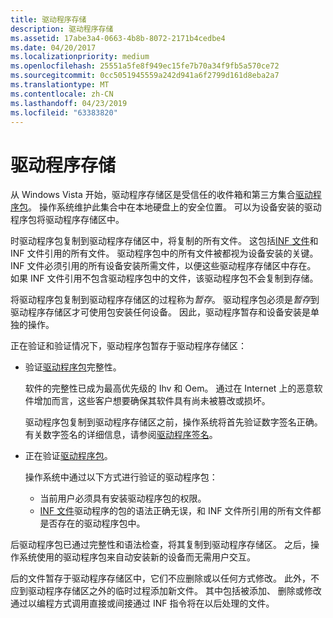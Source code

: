 ```yaml
---
title: 驱动程序存储
description: 驱动程序存储
ms.assetid: 17abe3a4-0663-4b8b-8072-2171b4cedbe4
ms.date: 04/20/2017
ms.localizationpriority: medium
ms.openlocfilehash: 25551a5fe8f949ec15fe7b70a34f9fb5a570ce72
ms.sourcegitcommit: 0cc5051945559a242d941a6f2799d161d8eba2a7
ms.translationtype: MT
ms.contentlocale: zh-CN
ms.lasthandoff: 04/23/2019
ms.locfileid: "63383820"
---
```

# <a name="driver-store"></a>驱动程序存储


从 Windows Vista 开始，驱动程序存储区是受信任的收件箱和第三方集合[驱动程序包](driver-packages.md)。 操作系统维护此集合中在本地硬盘上的安全位置。 可以为设备安装的驱动程序包将驱动程序存储区中。

时驱动程序包复制到驱动程序存储区中，将复制的所有文件。 这包括[INF 文件](overview-of-inf-files.md)和 INF 文件引用的所有文件。 驱动程序包中的所有文件被都视为设备安装的关键。 INF 文件必须引用的所有设备安装所需文件，以便这些驱动程序存储区中存在。 如果 INF 文件引用不包含驱动程序包中的文件，该驱动程序包不会复制到存储。

将驱动程序包复制到驱动程序存储区的过程称为*暂存*。 驱动程序包必须是*暂存*到驱动程序存储区才可使用包安装任何设备。 因此，驱动程序暂存和设备安装是单独的操作。

正在验证和验证情况下，驱动程序包暂存于驱动程序存储区：

-   验证[驱动程序包](driver-packages.md)完整性。

    软件的完整性已成为最高优先级的 Ihv 和 Oem。 通过在 Internet 上的恶意软件增加而言，这些客户想要确保其软件具有尚未被篡改或损坏。

    驱动程序包复制到驱动程序存储区之前，操作系统将首先验证数字签名正确。 有关数字签名的详细信息，请参阅[驱动程序签名](driver-signing.md)。

-   正在验证[驱动程序包](driver-packages.md)。

    操作系统中通过以下方式进行验证的驱动程序包：

    -   当前用户必须具有安装驱动程序包的权限。
    -   [INF 文件](overview-of-inf-files.md)驱动程序的包的语法正确无误，和 INF 文件所引用的所有文件都是否存在的驱动程序包中。

后驱动程序包已通过完整性和语法检查，将其复制到驱动程序存储区。 之后，操作系统使用的驱动程序包来自动安装新的设备而无需用户交互。

后的文件暂存于驱动程序存储区中，它们不应删除或以任何方式修改。  此外，不应到驱动程序存储区之外的临时过程添加新文件。  其中包括被添加、 删除或修改通过以编程方式调用直接或间接通过 INF 指令将在以后处理的文件。  
